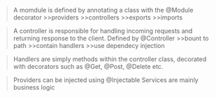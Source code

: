 > A momdule is defined by annotating a class with the @Module decorator
    >>providers
    >>controllers
    >>exports
    >>imports

>A controller is responsible for handling incoming requests and returning response to the client. Defined by @Controller
    >>bount to path
    >>contain handlers
    >>use dependecy injection

>Handlers are simply methods within the controller class, decorated with decorators such as @Get, @Post, @Delete etc.

>Providers can be injected using @Injectable
>Services are mainly business logic
